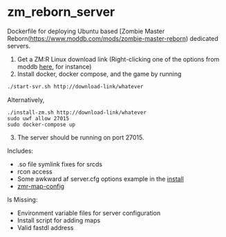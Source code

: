 # zm_reborn_server
Dockerfile for deploying Ubuntu based [Zombie Master Reborn(https://www.moddb.com/mods/zombie-master-reborn) dedicated servers.

1. Get a ZM:R Linux download link (Right-clicking one of the options from moddb [here](https://www.moddb.com/downloads/start/184512/all), for instance)
2. Install docker, docker compose, and the game by running 
```bash
./start-svr.sh http://download-link/whatever
```
 Alternatively,
 
```
./install-zm.sh http://download-link/whatever
sudo uwf allow 27015
sudo docker-compose up
```

3. The server should be running on port 27015.

Includes:
- .so file symlink fixes for srcds
- rcon access
- Some awkward af server.cfg options example in the [install](https://github.com/lucasgcb/zm_reborn_server/blob/master/install-zm.sh#L5-L9)
- [zmr-map-config](https://github.com/zm-reborn/zmr-map-configs/)

Is Missing:

- Environment variable files for server configuration
- Install script for adding maps
- Valid fastdl address
